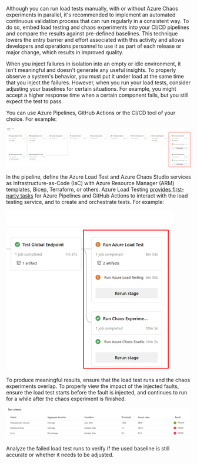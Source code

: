 Although you can run load tests manually, with or without Azure Chaos experiments in parallel, it's recommended to implement an automated continuous validation process that can run regularly in a consistent way. To do so, embed load testing and chaos experiments into your CI/CD pipelines and compare the results against pre-defined baselines. This technique lowers the entry barrier and effort associated with this activity and allows developers and operations personnel to use it as part of each release or major change, which results in improved quality.

When you inject failures in isolation into an empty or idle environment, it isn't meaningful and doesn't generate any useful insights. To properly observe a system's behavior, you must put it under load at the same time that you inject the failures. However, when you run your load tests, consider adjusting your baselines for certain situations. For example, you might accept a higher response time when a certain component fails, but you still expect the test to pass.

You can use Azure Pipelines, GitHub Actions or the CI/CD tool of your choice. For example:

![Diagram showing a sample pipeline with chaos and load.](../media/pipeline-with-chaos-and-load.png)

 In the pipeline, define the Azure Load Test and Azure Chaos Studio services as Infrastructure-as-Code (IaC) with Azure Resource Manager (ARM) templates, Bicep, Terraform, or others. Azure Load Testing [provides first-party tasks](/azure/load-testing/tutorial-identify-performance-regression-with-cicd) for Azure Pipelines and GitHub Actions to interact with the load testing service, and to create and orchestrate tests. For example:

![Diagram showing a sample pipeline with chaos and load (zoom in).](../media/pipeline-with-chaos-and-load-zoom-in.png)

To produce meaningful results, ensure that the load test runs and the chaos experiments overlap. To properly view the impact of the injected faults, ensure the load test starts before the fault is injected, and continues to run for a while after the chaos experiment is finished.

 ![Diagram showing sample test criteria.](../media/deployment-testing-test-criteria.png)

 Analyze the failed load test runs to verify if the used baseline is still accurate or whether it needs to be adjusted.
